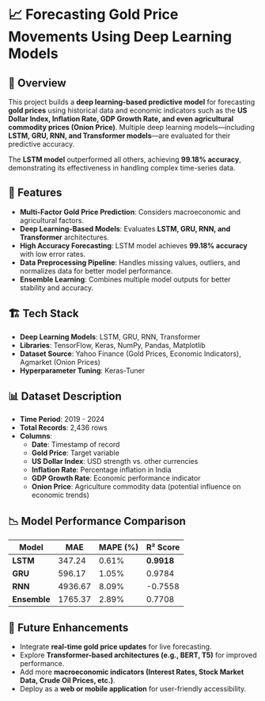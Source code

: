 # 📈 Forecasting Gold Price Movements Using Deep Learning Models  

## 📌 Overview  
This project builds a **deep learning-based predictive model** for forecasting **gold prices** using historical data and economic indicators such as the **US Dollar Index, Inflation Rate, GDP Growth Rate, and even agricultural commodity prices (Onion Price)**. Multiple deep learning models—including **LSTM, GRU, RNN, and Transformer models**—are evaluated for their predictive accuracy.  

The **LSTM model** outperformed all others, achieving **99.18% accuracy**, demonstrating its effectiveness in handling complex time-series data.  

## 🚀 Features  
- **Multi-Factor Gold Price Prediction**: Considers macroeconomic and agricultural factors.  
- **Deep Learning-Based Models**: Evaluates **LSTM, GRU, RNN, and Transformer** architectures.  
- **High Accuracy Forecasting**: LSTM model achieves **99.18% accuracy** with low error rates.  
- **Data Preprocessing Pipeline**: Handles missing values, outliers, and normalizes data for better model performance.  
- **Ensemble Learning**: Combines multiple model outputs for better stability and accuracy.  

## 🏗️ Tech Stack  
- **Deep Learning Models**: LSTM, GRU, RNN, Transformer  
- **Libraries**: TensorFlow, Keras, NumPy, Pandas, Matplotlib  
- **Dataset Source**: Yahoo Finance (Gold Prices, Economic Indicators), Agmarket (Onion Prices)  
- **Hyperparameter Tuning**: Keras-Tuner  

## 📊 Dataset Description  
- **Time Period**: 2019 - 2024  
- **Total Records**: 2,436 rows  
- **Columns**:  
  - **Date**: Timestamp of record  
  - **Gold Price**: Target variable  
  - **US Dollar Index**: USD strength vs. other currencies  
  - **Inflation Rate**: Percentage inflation in India  
  - **GDP Growth Rate**: Economic performance indicator  
  - **Onion Price**: Agriculture commodity data (potential influence on economic trends)  

## 📉 Model Performance Comparison  
| Model       | MAE  | MAPE (%) | R² Score |  
|------------|------|----------|----------|  
| **LSTM**   | 347.24 | 0.61%  | **0.9918**  |  
| **GRU**    | 596.17 | 1.05%  | 0.9784  |  
| **RNN**    | 4936.67 | 8.09%  | -0.7558  |  
| **Ensemble** | 1765.37 | 2.89%  | 0.7708  |  


## 🎯 Future Enhancements  
- Integrate **real-time gold price updates** for live forecasting.  
- Explore **Transformer-based architectures (e.g., BERT, T5)** for improved performance.  
- Add more **macroeconomic indicators (Interest Rates, Stock Market Data, Crude Oil Prices, etc.)**.  
- Deploy as a **web or mobile application** for user-friendly accessibility.  
